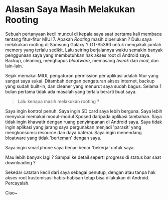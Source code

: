 # Alasan Saya Masih Melakukan Rooting

Sebuah pertanyaan kecil muncul di kepala saya saat pertama kali membaca tentang fitur-fitur MIUI 7. Apakah *Rooting* masih diperlukan ? Dulu saya melakukan rooting di Samsung Galaxy Y GT-S5360 untuk mengakali jumlah memory yang terlalu sedikit. Lalu seiring berjalannya waktu semakin banyak penggunaan saya yang membutuhkan hak akses root di Android saya. Backup, cleaning, menghapus *bloatware*, memasang *tweak* dan *mod*, dan lain-lain.

Sejak memakai MIUI, pengaturan permission per aplikasi adalah fitur yang sangat saya sukai. Ditambah dengan pengaturan akses internet, backup yang sudah built-in, dan cleaner yang menurut saya sudah bagus. Selama 1 bulan pertama tidak ada masalah yang terlalu berarti buat saya.

> Lalu kenapa masih melakukan rooting ?

Saya ingin kontrol penuh. Saya ingin SD card saya lebih berguna. Saya lebih menyukai memakai modul-modul Xposed daripada aplikasi tambahan. Saya tidak ingin khawatir dengan ruang penyimpanan di Android saya. Saya tidak ingin aplikasi yang jarang saya pergunakan menjadi 'parasit' yang mengkonsumsi resource dan daya baterai. Saya ingin menendang bloatware yang tidak 'berteman' dengan saya.

Saya ingin smartphone saya benar-benar 'bekerja' untuk saya.

Mau lebih banyak lagi ? Sampai ke detail seperti progress di status bar saat downloading ?

Sekedar catatan kecil dari saya sebagai penutup, dengan atau tanpa hak akses root kustomisasi habis-habisan tetap bisa dilakukan di Android. Percayalah.

Ciao~
